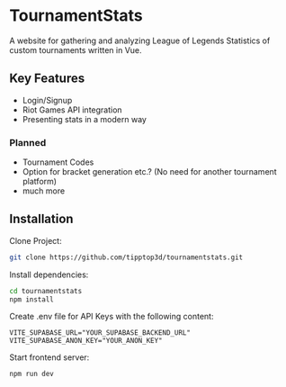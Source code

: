 # TournamentStats

A website for gathering and analyzing League of Legends Statistics of custom tournaments written in Vue.

## Key Features

- Login/Signup
- Riot Games API integration
- Presenting stats in a modern way

### Planned

- Tournament Codes
- Option for bracket generation etc.? (No need for another tournament platform)
- much more

## Installation

Clone Project:

```bash
git clone https://github.com/tipptop3d/tournamentstats.git
```

Install dependencies:

```bash
cd tournamentstats
npm install
```

Create .env file for API Keys with the following content:

```file
VITE_SUPABASE_URL="YOUR_SUPABASE_BACKEND_URL"
VITE_SUPABASE_ANON_KEY="YOUR_ANON_KEY"
```

Start frontend server:

```bash
npm run dev
```
